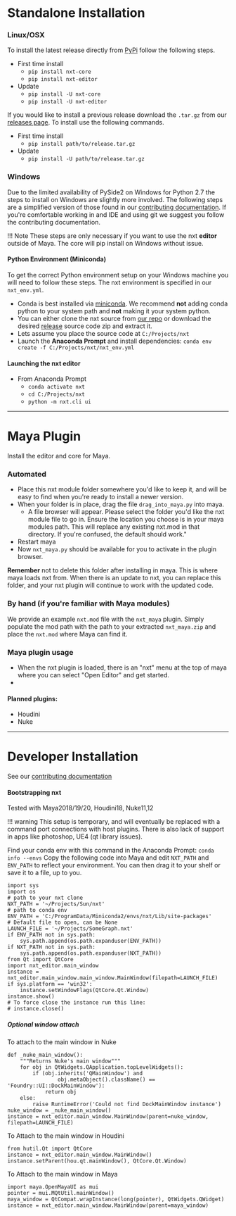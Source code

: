 # Standalone Installation

### Linux/OSX

To install the latest release directly from [PyPi](https://pypi.org/project/nxt-editor/) follow the following steps.

- First time install
    - `pip install nxt-core`
    - `pip install nxt-editor`
- Update
    - `pip install -U nxt-core`
    - `pip install -U nxt-editor`

If you would like to install a previous release download the `.tar.gz` from 
our [releases page](https://github.com/SunriseProductions/nxt/releases).
To install use the following commands. 

- First time install
    - `pip install path/to/release.tar.gz`
- Update
    - `pip install -U path/to/release.tar.gz`

### Windows

Due to the limited availability of PySide2 on Windows for Python 2.7 the steps to install on Windows are slightly more involved.
The following steps are a simplified version of those found in our
 [contributing documentation](https://github.com/SunriseProductions/nxt/blob/master/CONTRIBUTING.md).
If you're comfortable working in and IDE and using git we suggest you follow 
the contributing documentation.

!!! Note
    These steps are only necessary if you want to use the nxt **editor** outside
     of Maya. The core will pip install on Windows without issue.

#### Python Environment (Miniconda)
To get the correct Python environment setup on your Windows machine you will 
need to follow these steps. 
The nxt environment is specified in our `nxt_env.yml`.
 
- Conda is best installed via [miniconda](https://docs.conda.io/en/latest/miniconda.html). 
We recommend **not** adding conda python to your system path and **not** making it your system python.
- You can either clone the nxt source from [our repo](https://github.com/SunriseProductions/nxt) or download the desired
 [release](https://github.com/SunriseProductions/nxt/releases) source code zip and extract it.
- Lets assume you place the source code at `C:/Projects/nxt`
- Launch the **Anaconda Prompt** and install dependencies:
    `conda env create -f C:/Projects/nxt/nxt_env.yml`
#### Launching the nxt editor
- From Anaconda Prompt
    - `conda activate nxt`
    - `cd C:/Projects/nxt`
    - `python -m nxt.cli ui`

---

# Maya Plugin

Install the editor and core for Maya.

### Automated

- Place this nxt module folder somewhere you'd like to keep it, and will be
 easy to find when you're ready to install a newer version.
- When your folder is in place, drag the file `drag_into_maya.py` into maya.
    - A file browser will appear. Please select the folder you'd like the nxt
     module file to go in. Ensure the location you choose is in your maya modules path. This will replace any existing nxt.mod in that directory. If you're confused, the default should work."
- Restart maya
- Now `nxt_maya.py` should be available for you to activate in the plugin
 browser.

**Remember** not to delete this folder after installing in maya. This is where maya loads nxt from. When there is an update to nxt, you can replace this folder, and your nxt plugin will continue to work with the updated code.

### By hand (if you're familiar with Maya modules)
We provide an example `nxt.mod` file with the `nxt_maya` plugin. Simply
populate the mod path with the path to your extracted `nxt_maya.zip` and
 place the `nxt.mod` where Maya can find it.

### Maya plugin usage

* When the nxt plugin is loaded, there is an "nxt" menu at the top of maya where you can select "Open Editor" and get started.
* 

#### Planned plugins:
- Houdini 
- Nuke

---

# Developer Installation
See our [contributing documentation](https://github.com/SunriseProductions/nxt/blob/master/CONTRIBUTING.md)

#### Bootstrapping nxt

Tested with Maya2018/19/20, Houdini18, Nuke11,12

!!! warning
    This setup is temporary, and will eventually be replaced with a command
     port connections with host plugins. There is also lack of support in
      apps like photoshop, UE4 (qt library issues).

Find your conda env with this command in the Anaconda Prompt: `conda info --envs` 
Copy the following code into Maya and edit  `NXT_PATH` and `ENV_PATH` to reflect your environment. You can then drag it to your shelf or save it to a file, up to you.

    import sys
    import os
    # path to your nxt clone
    NXT_PATH = '~/Projects/Sun/nxt'
    # path to conda env
    ENV_PATH = 'C:/ProgramData/Miniconda2/envs/nxt/Lib/site-packages'
    # Default file to open, can be None
    LAUNCH_FILE = '~/Projects/SomeGraph.nxt'
    if ENV_PATH not in sys.path:
        sys.path.append(os.path.expanduser(ENV_PATH))
    if NXT_PATH not in sys.path:
        sys.path.append(os.path.expanduser(NXT_PATH))
    from Qt import QtCore
    import nxt_editor.main_window
    instance = nxt_editor.main_window.main_window.MainWindow(filepath=LAUNCH_FILE)
    if sys.platform == 'win32':
        instance.setWindowFlags(QtCore.Qt.Window)
    instance.show()
    # To force close the instance run this line:
    # instance.close()

##### Optional window attach

To attach to the main window in Nuke

    def _nuke_main_window():
        """Returns Nuke's main window"""
        for obj in QtWidgets.QApplication.topLevelWidgets():
            if (obj.inherits('QMainWindow') and
                    obj.metaObject().className() == 'Foundry::UI::DockMainWindow'):
                return obj
        else:
            raise RuntimeError('Could not find DockMainWindow instance')
    nuke_window = _nuke_main_window()
    instance = nxt_editor.main_window.MainWindow(parent=nuke_window, filepath=LAUNCH_FILE)

To Attach to the main window in Houdini

    from hutil.Qt import QtCore
    instance = nxt_editor.main_window.MainWindow()
    instance.setParent(hou.qt.mainWindow(), QtCore.Qt.Window)

To Attach to the main window in Maya

    import maya.OpenMayaUI as mui
    pointer = mui.MQtUtil.mainWindow()
    maya_window = QtCompat.wrapInstance(long(pointer), QtWidgets.QWidget)
    instance = nxt_editor.main_window.MainWindow(parent=maya_window)
